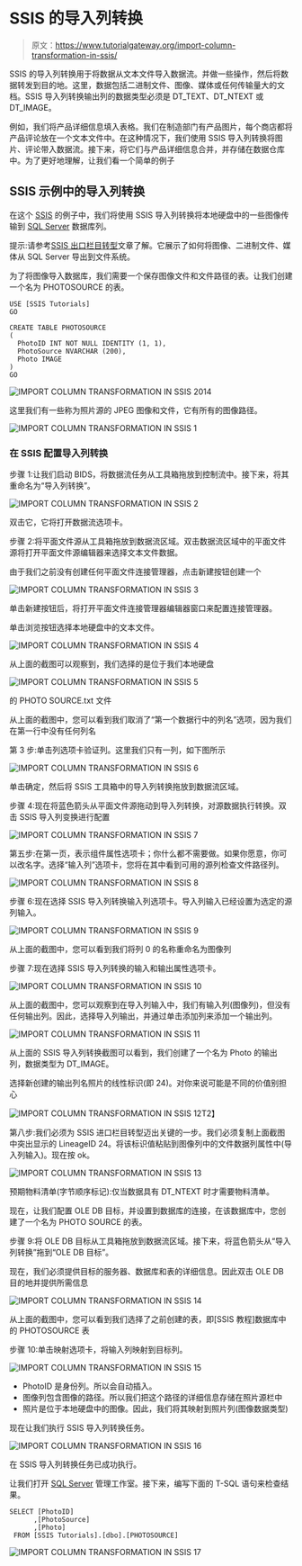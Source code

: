# SSIS 的导入列转换

> 原文：<https://www.tutorialgateway.org/import-column-transformation-in-ssis/>

SSIS 的导入列转换用于将数据从文本文件导入数据流。并做一些操作，然后将数据转发到目的地。这里，数据包括二进制文件、图像、媒体或任何传输量大的文档。SSIS 导入列转换输出列的数据类型必须是 DT_TEXT、DT_NTEXT 或 DT_IMAGE。

例如，我们将产品详细信息填入表格。我们在制造部门有产品图片，每个商店都将产品评论放在一个文本文件中。在这种情况下，我们使用 SSIS 导入列转换将图片、评论带入数据流。接下来，将它们与产品详细信息合并，并存储在数据仓库中。为了更好地理解，让我们看一个简单的例子

## SSIS 示例中的导入列转换

在这个 [SSIS](https://www.tutorialgateway.org/ssis/) 的例子中，我们将使用 SSIS 导入列转换将本地硬盘中的一些图像传输到 [SQL Server](https://www.tutorialgateway.org/sql/) 数据库列。

提示:请参考[SSIS 出口栏目转型](https://www.tutorialgateway.org/export-column-transformation-in-ssis/)文章了解。它展示了如何将图像、二进制文件、媒体从 SQL Server 导出到文件系统。

为了将图像导入数据库，我们需要一个保存图像文件和文件路径的表。让我们创建一个名为 PHOTOSOURCE 的表。

```
USE [SSIS Tutorials]
GO

CREATE TABLE PHOTOSOURCE
(
  PhotoID INT NOT NULL IDENTITY (1, 1),
  PhotoSource NVARCHAR (200),
  Photo IMAGE
)
GO

```

![IMPORT COLUMN TRANSFORMATION IN SSIS 2014](img/3d5614f095fd3f54824a16eaf8e85496.png)

这里我们有一些称为照片源的 JPEG 图像和文件，它有所有的图像路径。

![IMPORT COLUMN TRANSFORMATION IN SSIS 1](img/b74553a798cca5e6488cc8ac6419f95c.png)

### 在 SSIS 配置导入列转换

步骤 1:让我们启动 BIDS，将数据流任务从工具箱拖放到控制流中。接下来，将其重命名为“导入列转换”。

![IMPORT COLUMN TRANSFORMATION IN SSIS 2](img/87a615c8950e452b669484e9833791ee.png)

双击它，它将打开数据流选项卡。

步骤 2:将平面文件源从工具箱拖放到数据流区域。双击数据流区域中的平面文件源将打开平面文件源编辑器来选择文本文件数据。

由于我们之前没有创建任何平面文件连接管理器，点击新建按钮创建一个

![IMPORT COLUMN TRANSFORMATION IN SSIS 3](img/0bf192b58e01f396749121444342dbbb.png)

单击新建按钮后，将打开平面文件连接管理器编辑器窗口来配置连接管理器。

单击浏览按钮选择本地硬盘中的文本文件。

![IMPORT COLUMN TRANSFORMATION IN SSIS 4](img/3213c5fb34190ef8887ccb45e79ab80d.png)

从上面的截图可以观察到，我们选择的是位于我们本地硬盘

![IMPORT COLUMN TRANSFORMATION IN SSIS 5](img/466ad8202ab48bb1c5808decb32f968a.png)

的 PHOTO SOURCE.txt 文件

从上面的截图中，您可以看到我们取消了“第一个数据行中的列名”选项，因为我们在第一行中没有任何列名

第 3 步:单击列选项卡验证列。这里我们只有一列，如下图所示

![IMPORT COLUMN TRANSFORMATION IN SSIS 6](img/e9213065ca4a125f339bfbed9d92f35a.png)

单击确定，然后将 SSIS 工具箱中的导入列转换拖放到数据流区域。

步骤 4:现在将蓝色箭头从平面文件源拖动到导入列转换，对源数据执行转换。双击 SSIS 导入列变换进行配置

![IMPORT COLUMN TRANSFORMATION IN SSIS 7](img/2416f46871407a64c1516132dadd1653.png)

第五步:在第一页，表示组件属性选项卡；你什么都不需要做。如果你愿意，你可以改名字。选择“输入列”选项卡，您将在其中看到可用的源列检查文件路径列。

![IMPORT COLUMN TRANSFORMATION IN SSIS 8](img/29e967f50a4698465ae665401857ca72.png)

步骤 6:现在选择 SSIS 导入列转换输入列选项卡。导入列输入已经设置为选定的源列输入。

![IMPORT COLUMN TRANSFORMATION IN SSIS 9](img/be98c3942d5a25520bbec3266a31e345.png)

从上面的截图中，您可以看到我们将列 0 的名称重命名为图像列

步骤 7:现在选择 SSIS 导入列转换的输入和输出属性选项卡。

![IMPORT COLUMN TRANSFORMATION IN SSIS 10](img/beb2efdb9e6a0650eeb950595cf3112a.png)

从上面的截图中，您可以观察到在导入列输入中，我们有输入列(图像列)，但没有任何输出列。因此，选择导入列输出，并通过单击添加列来添加一个输出列。

![IMPORT COLUMN TRANSFORMATION IN SSIS 11](img/ca0d06142cb0acf8ed2b0cc84efec314.png)

从上面的 SSIS 导入列转换截图可以看到，我们创建了一个名为 Photo 的输出列，数据类型为 DT_IMAGE。

选择新创建的输出列名照片的线性标识(即 24)。对你来说可能是不同的价值别担心

![IMPORT COLUMN TRANSFORMATION IN SSIS 12](img/44749c2b8a3cb3eae0e2c1aaba737084.png)T2】

第八步:我们必须为 SSIS 进口栏目转型迈出关键的一步。我们必须复制上面截图中突出显示的 LineageID 24。将该标识值粘贴到图像列中的文件数据列属性中(导入列输入)。现在按 ok。

![IMPORT COLUMN TRANSFORMATION IN SSIS 13](img/0f3b7d9405982d07e33bdbc3bbcdb8fe.png)

预期物料清单(字节顺序标记):仅当数据具有 DT_NTEXT 时才需要物料清单。

现在，让我们配置 OLE DB 目标，并设置到数据库的连接，在该数据库中，您创建了一个名为 PHOTO SOURCE 的表。

步骤 9:将 OLE DB 目标从工具箱拖放到数据流区域。接下来，将蓝色箭头从“导入列转换”拖到“OLE DB 目标”。

现在，我们必须提供目标的服务器、数据库和表的详细信息。因此双击 OLE DB 目的地并提供所需信息

![IMPORT COLUMN TRANSFORMATION IN SSIS 14](img/48d949561c787e996d452a3d1be28912.png)

从上面的截图中，您可以看到我们选择了之前创建的表，即[SSIS 教程]数据库中的 PHOTOSOURCE 表

步骤 10:单击映射选项卡，将输入列映射到目标列。

![IMPORT COLUMN TRANSFORMATION IN SSIS 15](img/b1e3ffdbbd5bb6a3ab3a803226705582.png)

*   PhotoID 是身份列。所以会自动插入。
*   图像列包含图像的路径。所以我们把这个路径的详细信息存储在照片源栏中
*   照片是位于本地硬盘中的图像。因此，我们将其映射到照片列(图像数据类型)

现在让我们执行 SSIS 导入列转换任务。

![IMPORT COLUMN TRANSFORMATION IN SSIS 16](img/af00a82a5d78f12077384ec602e68ae4.png)

在 SSIS 导入列转换任务已成功执行。

让我们打开 [SQL Server](https://www.tutorialgateway.org/sql/) 管理工作室。接下来，编写下面的 T-SQL 语句来检查结果。

```
SELECT [PhotoID]
      ,[PhotoSource]
      ,[Photo]
 FROM [SSIS Tutorials].[dbo].[PHOTOSOURCE]
```

![IMPORT COLUMN TRANSFORMATION IN SSIS 17](img/b614f5c0f81dfa320638ee46775e5ca2.png)